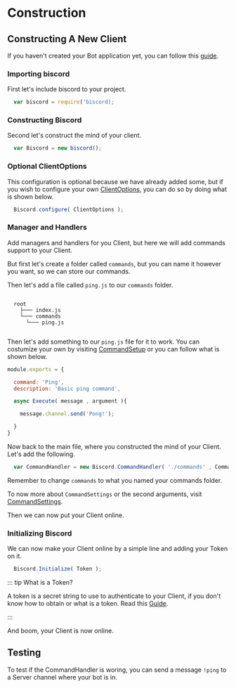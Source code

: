 # Construction

## Constructing A New Client

If you haven't created your Bot application yet, you can follow this [guide](https://discordjs.guide/preparations/setting-up-a-bot-application.html).

### Importing biscord

First let's include biscord to your project.

```javascript
  var biscord = require('biscord);
```

### Constructing Biscord

Second let's construct the mind of your client.

```javascript
  var Biscord = new biscord();
```

### Optional ClientOptions
This configuration is optional because we have already added some, but if you wish to configure your own [ClientOptions](https://discord.js.org/#/docs/main/stable/typedef/ClientOptions), you can do so by doing what is shown below.

```javascript
  Biscord.configure( ClientOptions );
```

### Manager and Handlers

Add managers and handlers for you Client, but here we will add commands support to your Client.

But first let's create a folder called `commands`, but you can name it however you want, so we can store our commands.

Then let's add a file called `ping.js` to our `commands` folder.

```
  
  root
    ├─── index.js
    └─── commands
      └─── ping.js
  
```

Then let's add something to our `ping.js` file for it to work. You can costumize your own by visiting [CommandSetup](https://biscord.js.org/doc/typedefs/commandsetup.html) or you can follow what is shown below.

```javascript
module.exports = {

  command: 'Ping',
  description: 'Basic ping command',

  async Execute( message , argument ){

    message.channel.send('Pong!');

  }
}
```

Now back to the main file, where you constructed the mind of your Client. Let's add the following.

```javascript
  var CommandHandler = new Biscord.CommandHandler( './commands' , CommandSettings );
```

Remember to change `commands` to what you named your commands folder.

To now more about `CommandSettings` or the second arguments, visit [CommandSettings](https://biscord.js.org/doc/typedefs/commandsettings.html).

Then we can now put your Client online.

### Initializing Biscord

We can now make your Client online by a simple line and adding your Token on it.

```javascript
  Biscord.Initialize( Token );
```

::: tip What is a Token?

  A token is a secret string to use to authenticate to your Client, if you don't know how to obtain or what is a token. Read this [Guide](https://discordjs.guide/preparations/setting-up-a-bot-application.html).

:::

And boom, your Client is now online.

## Testing

To test if the CommandHandler is woring, you can send a message `!ping` to a Server channel where your bot is in.


